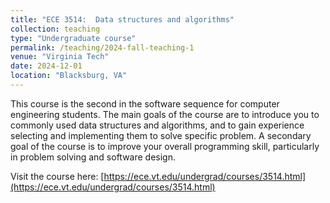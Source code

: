 ```yaml
---
title: "ECE 3514:  Data structures and algorithms"
collection: teaching
type: "Undergraduate course"
permalink: /teaching/2024-fall-teaching-1
venue: "Virginia Tech"
date: 2024-12-01
location: "Blacksburg, VA"
---
```


This course is the second in the software sequence for computer engineering students. The main goals of the course are to introduce you to commonly used data structures and algorithms, and to gain experience selecting and implementing them to solve specific problem. A secondary goal of the course is to improve your overall programming skill, particularly in problem solving and software design. 

Visit the course here: [https://ece.vt.edu/undergrad/courses/3514.html](https://ece.vt.edu/undergrad/courses/3514.html)

